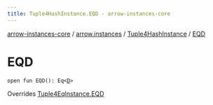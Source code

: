```yaml
---
title: Tuple4HashInstance.EQD - arrow-instances-core
---
```


[arrow-instances-core](../../index.html) / [arrow.instances](../index.html) / [Tuple4HashInstance](index.html) / [EQD](./-e-q-d.html)

# EQD

`open fun EQD(): Eq<`[`D`](index.html#D)`>`

Overrides [Tuple4EqInstance.EQD](../-tuple4-eq-instance/-e-q-d.html)

